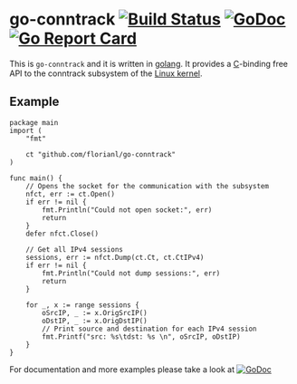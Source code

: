 go-conntrack [![Build Status](https://travis-ci.org/florianl/go-conntrack.svg?branch=master)](https://travis-ci.org/florianl/go-conntrack) [![GoDoc](https://godoc.org/github.com/florianl/go-conntrack?status.svg)](https://godoc.org/github.com/florianl/go-conntrack) [![Go Report Card](https://goreportcard.com/badge/github.com/florianl/go-conntrack)](https://goreportcard.com/report/github.com/florianl/go-conntrack)
============

This is `go-conntrack` and it is written in [golang](https://golang.org/). It provides a [C](https://en.wikipedia.org/wiki/C_(programming_language))-binding free API to the conntrack subsystem of the [Linux kernel](https://www.kernel.org).

Example
-------

```golang
package main
import (
    "fmt"

    ct "github.com/florianl/go-conntrack"
)

func main() {
    // Opens the socket for the communication with the subsystem
    nfct, err := ct.Open()
    if err != nil {
        fmt.Println("Could not open socket:", err)
        return
    }
    defer nfct.Close()

    // Get all IPv4 sessions
    sessions, err := nfct.Dump(ct.Ct, ct.CtIPv4)
    if err != nil {
        fmt.Println("Could not dump sessions:", err)
        return
    }

    for _, x := range sessions {
        oSrcIP, _ := x.OrigSrcIP()
        oDstIP, _ := x.OrigDstIP()
        // Print source and destination for each IPv4 session
        fmt.Printf("src: %s\tdst: %s \n", oSrcIP, oDstIP)
    }
}
```

For documentation and more examples please take a look at [![GoDoc](https://godoc.org/github.com/florianl/go-conntrack?status.svg)](https://godoc.org/github.com/florianl/go-conntrack)